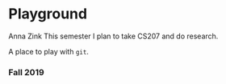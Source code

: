 # Playground
Anna Zink
This semester I plan to take CS207 and do research. 

A place to play with `git`.

### Fall 2019
